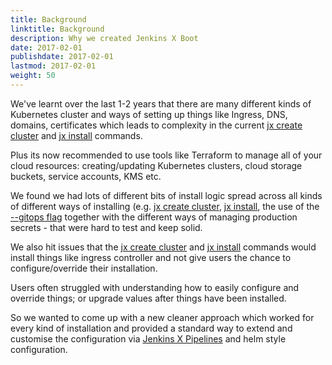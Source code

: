 ```yaml
---
title: Background
linktitle: Background
description: Why we created Jenkins X Boot
date: 2017-02-01
publishdate: 2017-02-01
lastmod: 2017-02-01
weight: 50
---
```


We've learnt over the last 1-2 years that there are many different kinds of Kubernetes cluster and ways of setting up things like Ingress, DNS, domains, certificates which leads to complexity in the current [jx create cluster](/commands/jx_create_cluster/) and [jx install](/commands/deprecation/) commands.

Plus its now recommended to use tools like Terraform to manage all of your cloud resources: creating/updating Kubernetes clusters, cloud storage buckets, service accounts, KMS etc.

We found we had lots of different bits of install logic spread across all kinds of different ways of installing (e.g. [jx create cluster](/commands/jx_create_cluster/), [jx install](/commands/deprecation/), the use of the [--gitops flag](/docs/managing-jx/common-tasks/manage-via-gitops/) together with the different ways of managing production secrets - that were hard to test and keep solid.

We also hit issues that the [jx create cluster](/commands/jx_create_cluster/) and [jx install](/commands/deprecation/) commands would install things like ingress controller and not give users the chance to configure/override their installation.

Users often struggled with understanding how to easily configure and override things; or upgrade values after things have been installed. 

So we wanted to come up with a new cleaner approach which worked for every kind of installation and provided a standard way to extend and customise the configuration via [Jenkins X Pipelines](/docs/concepts/jenkins-x-pipelines/) and helm style configuration.
